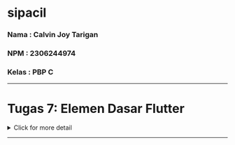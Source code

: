 # sipacil
### Nama  : Calvin Joy Tarigan
### NPM   : 2306244974
### Kelas : PBP C
<!-- ### Link  :  -->
---
# Tugas 7: Elemen Dasar Flutter

<details>
<summary>Click for more detail</summary>
<br>

1. **Apa yang dimaksud dengan Stateless Widget dan Stateful Widget? Jelaskan perbedaannya.**  
   - **Stateless Widget**: Widget yang statis dan tidak berubah selama aplikasi berjalan. Tidak memiliki state yang dapat diperbarui. Contoh: `Text`, `Icon`.
   - **Stateful Widget**: Widget yang dinamis dan dapat berubah berdasarkan interaksi atau event. Memiliki state yang bisa di-update dengan `setState`. Contoh: `Checkbox`, `TextField`.

2. **Widget apa saja yang digunakan dalam proyek ini? Jelaskan fungsinya.**  
   - **MaterialApp**: Root untuk aplikasi berbasis Material Design, menyediakan tema global dan navigasi.
   - **Scaffold**: Memberi struktur halaman dengan AppBar, body, dll.
   - **AppBar**: Bagian atas halaman yang menampilkan judul aplikasi.
   - **Padding**: Menambahkan jarak di sekitar widget, digunakan untuk tata letak yang lebih baik.
   - **Column**: Menyusun widget dalam susunan vertikal.
   - **Row**: Menyusun widget dalam susunan horizontal.
   - **GridView**: Menampilkan widget dalam bentuk grid, berguna untuk tata letak item dalam beberapa kolom.
   - **Card**: Menampilkan informasi dengan tampilan kotak dengan shadow.
   - **Text**: Menampilkan teks dalam berbagai gaya.
   - **Icon**: Menampilkan ikon untuk representasi grafis.
   - **Material**: Menentukan latar widget dan properti Material lainnya.
   - **InkWell**: Menambahkan efek animasi saat widget ditekan dan mendukung aksi `onTap`.
   - **SnackBar**: Menampilkan pesan sementara di bagian bawah layar saat item ditekan.

3. **Apa fungsi dari `setState()`? Variabel apa saja yang terdampak dengan fungsi tersebut?**  
   - **setState()** digunakan untuk memperbarui UI saat state widget berubah. Variabel yang terdampak adalah variabel-variabel dalam kelas `State` yang mempengaruhi tampilan dan di-update saat `setState` dipanggil.

4. **Jelaskan perbedaan antara `const` dengan `final`.**  
   - **const**: Digunakan untuk membuat nilai yang konstan pada waktu kompilasi dan tidak bisa diubah.
   - **final**: Digunakan untuk membuat variabel yang nilainya diinisialisasi sekali saat runtime dan tidak bisa diubah setelahnya.

5. **Bagaimana cara mengimplementasikan checklist-checklist di atas?**  

   a. **Inisialisasi Proyek Flutter Baru**  
   Buka terminal, lalu jalankan:
   ```bash
   flutter create sipacil
   ```

   b. **Buat Struktur Dasar Program**  
   Di dalam `main.dart`, buat `MyApp` sebagai root aplikasi dengan `MaterialApp` dan halaman utama `MyHomePage`.

   c. **Desain Halaman Utama (`MyHomePage`)**  
   - Tambahkan tiga tombol dalam `Column` di `Scaffold`:
     - `Lihat Daftar Produk`: menggunakan ikon `shopping_cart` dan warna biru.
     - `Tambah Produk`: menggunakan ikon `add` dan warna hijau.
     - `Logout`: menggunakan ikon `logout` dan warna merah.

   d. **Implementasi Warna dan Teks pada Tombol**  
   - Gunakan `Material` atau `ElevatedButton` dengan properti `style` untuk menyesuaikan warna setiap tombol.
   - Atur tampilan ikon dan teks menggunakan `Icon` dan `Text`.

   e. **Tambah SnackBar pada Aksi Tombol**  
   - Tambahkan aksi `onTap` pada setiap tombol untuk memunculkan `SnackBar` sesuai teks masing-masing.
   - Contoh implementasi:
     ```dart
     onTap: () {
          ScaffoldMessenger.of(context)
            ..hideCurrentSnackBar()
            ..showSnackBar(SnackBar(
                content: Text("Kamu telah menekan tombol ${item.name}!")));
        },
     ```

   f. **Run Program**  
   Jalankan aplikasi dengan:
   ```bash
   flutter run
   ```

</details>

---